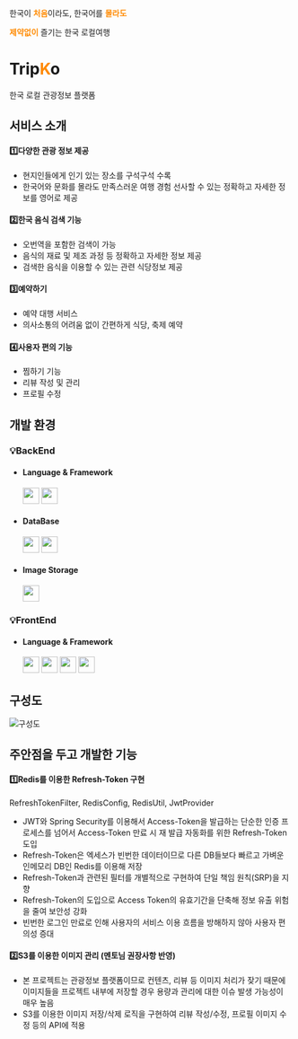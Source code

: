한국이 <span style="color:#FF8A00">**처음**</span>이라도, 한국어를 <span style="color:#FF8A00">**몰라도**</span>

<span style="color:#FF8A00">**제약없이**</span> 즐기는 한국 로컬여행

# **Trip<span style="color:#FF8A00">K</span>o**

한국 로컬 관광정보 플랫폼

## 서비스 소개

#### 1️⃣다양한 관광 정보 제공

- 현지인들에게 인기 있는 장소를 구석구석 수록
- 한국어와 문화를 몰라도 만족스러운 여행 경험 선사할 수 있는 정확하고 자세한 정보를 영어로 제공

#### 2️⃣한국 음식 검색 기능

- 오번역을 포함한 검색이 가능 
- 음식의 재료 및 제조 과정 등 정확하고 자세한 정보 제공
- 검색한 음식을 이용할 수 있는 관련 식당정보 제공

#### 3️⃣예약하기

- 예약 대행 서비스
- 의사소통의 어려움 없이 간편하게 식당, 축제 예약

#### 4️⃣사용자 편의 기능

- 찜하기 기능
- 리뷰 작성 및 관리
- 프로필 수정

## 개발 환경

### 💡BackEnd

- #### Language & Framework

    <img src="https://img.shields.io/badge/Java-007396?style=flat&logo=OpenJDK&logoColor=white" height="29"/> 
    <img src="https://img.shields.io/badge/springBoot-6DB33F?style=for-the-badge&logo=springBoot&logoColor=white" height="29"/> 

- #### DataBase
    <img src="https://img.shields.io/badge/Redis-DC382D?style=flat&logo=redis&logoColor=white" height="29"/> 
    <img src="https://img.shields.io/badge/MySQL-4479A1?style=flat&logo=mysql&logoColor=white" height="29"/> 

- #### Image Storage
    <img src="https://img.shields.io/badge/Amazon S3-569A31?style=flat&logo=amazons3&logoColor=white" height="29"/>

### 💡FrontEnd

- #### Language & Framework
    <img src="https://img.shields.io/badge/JavaScript-F7DF1E?style=flat&logo=JavaScript&logoColor=white" height="29"/>
    <img src="https://img.shields.io/badge/React-61DAFB?style=flat&logo=react&logoColor=white" height="29"/>
    <img src="https://img.shields.io/badge/Tailwind CSS-06B6D4?style=flat&logo=tailwindcss&logoColor=white" height="29"/>
    <img src="https://img.shields.io/badge/Redux Toolkit-764ABC?style=flat&logo=redux&logoColor=white" height="29"/>

## 구성도

![구성도](https://github.com/Step3-kakao-tech-campus/Team6_BE/assets/99969990/8ed965fa-2ca2-467d-bea5-3bbca7c6ef02)

## 주안점을 두고 개발한 기능

#### 1️⃣Redis를 이용한 Refresh-Token 구현

RefreshTokenFilter, RedisConfig, RedisUtil, JwtProvider

- JWT와 Spring Security를 이용해서 Access-Token을 발급하는 단순한 인증 프로세스를 넘어서 Access-Token 만료 시 재 발급 자동화를 위한 Refresh-Token 도입
- Refresh-Token은 엑세스가 빈번한 데이터이므로 다른 DB들보다 빠르고 가벼운 인메모리 DB인 Redis를 이용해 저장
- Refresh-Token과 관련된 필터를 개별적으로 구현하여 단일 책임 원칙(SRP)을 지향 
- Refresh-Token의 도입으로 Access Token의 유효기간을 단축해 정보 유출 위험을 줄여 보안성 강화
- 빈번한 로그인 만료로 인해 사용자의 서비스 이용 흐름을 방해하지 않아 사용자 편의성 증대

#### 2️⃣S3를 이용한 이미지 관리 (멘토님 권장사항 반영)

- 본 프로젝트는 관광정보 플랫폼이므로 컨텐츠, 리뷰 등 이미지 처리가 잦기 때문에 이미지들을 프로젝트 내부에 저장할 경우 용량과 관리에 대한 이슈 발생 가능성이 매우 높음
- S3를 이용한 이미지 저장/삭제 로직을 구현하여 리뷰 작성/수정, 프로필 이미지 수정 등의 API에 적용

